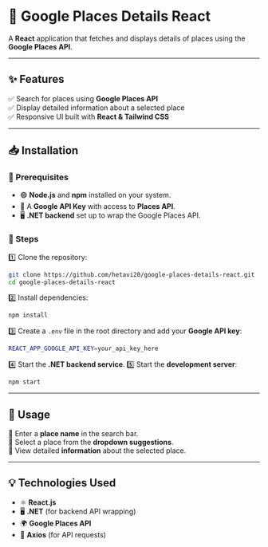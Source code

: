 # 🚀 Google Places Details React

A **React** application that fetches and displays details of places using the **Google Places API**.

---

## ✨ Features
✅ Search for places using **Google Places API**  
✅ Display detailed information about a selected place  
✅ Responsive UI built with **React & Tailwind CSS**  

---

## 📥 Installation

### 🔧 Prerequisites
- 🟢 **Node.js** and **npm** installed on your system.
- 🔑 A **Google API Key** with access to **Places API**.
- 🖥️ **.NET backend** set up to wrap the Google Places API.

### 📌 Steps
1️⃣ Clone the repository:
   ```sh
   git clone https://github.com/hetavi20/google-places-details-react.git
   cd google-places-details-react
   ```
2️⃣ Install dependencies:
   ```sh
   npm install
   ```
3️⃣ Create a `.env` file in the root directory and add your **Google API key**:
   ```sh
   REACT_APP_GOOGLE_API_KEY=your_api_key_here
   ```
4️⃣ Start the **.NET backend service**.
5️⃣ Start the **development server**:
   ```sh
   npm start
   ```

---

## 🎯 Usage
🔹 Enter a **place name** in the search bar.  
🔹 Select a place from the **dropdown suggestions**.  
🔹 View detailed **information** about the selected place.  

---

## 💡 Technologies Used
- ⚛ **React.js**
- 🖥️ **.NET** (for backend API wrapping)
- 🌍 **Google Places API**
- 🔗 **Axios** (for API requests)

